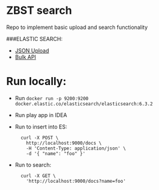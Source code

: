 # ZBST search

Repo to implement basic upload and search functionality

###ELASTIC SEARCH:
* [JSON Upload](https://www.elastic.co/guide/en/kibana/current/tutorial-load-dataset.html)
* [Bulk API](https://www.elastic.co/guide/en/elasticsearch/reference/current/docs-bulk.html)

# Run locally:

- Run `docker run -p 9200:9200 docker.elastic.co/elasticsearch/elasticsearch:6.3.2`
- Run play app in IDEA
- Run to insert into ES:

        curl -X POST \
          http://localhost:9000/docs \
          -H 'Content-Type: application/json' \
          -d '{ "name": "foo" }'
          
- Run to search:

        curl -X GET \
          'http://localhost:9000/docs?name=foo'